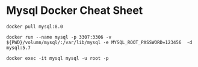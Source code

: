 # Mysql Docker Cheat Sheet

```
docker pull mysql:8.0
```

```
docker run --name mysql -p 3307:3306 -v ${PWD}/volumn/mysql/:/var/lib/mysql -e MYSQL_ROOT_PASSWORD=123456  -d mysql:5.7

```

```
docker exec -it mysql mysql -u root -p
```
